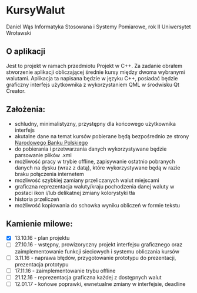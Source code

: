 # KursyWalut
Daniel Wąs
Informatyka Stosowana i Systemy Pomiarowe, rok II
Uniwersytet Wroławski


## O aplikacji
Jest to projekt w ramach przedmiotu Projekt w C++. Za zadanie obrałem stworzenie aplikacji obliczającej średnie kursy między dwoma wybranymi walutami. Aplikacja ta napisana będzie w języku C++, posiadać będzie graficzny interfejs użytkownika z wykorzystaniem QML w środwisku Qt Creator. 


## Założenia:
- schludny, minimalistyzny, przystępny dla końcowego użytkownika interfejs
- akutalne dane na temat kursów pobierane będą bezpośrednio ze strony [Narodowego Banku Polskiego](www.nbp.pl)
- do pobierania i przetwarzania danych wykorzystywane będzie parsowanie plików .xml
- możliwość pracy w trybie offline, zapisywanie ostatnio pobranych danych na dysku (wraz z datą), które wykorzystywane będą w razie braku połączenia internetem
- mozliwość szybkiej zamiany przeliczanych walut miejscami
- graficzna reprezentacja waluty/kraju pochodzenia danej waluty w postaci ikon i/lub delikatnej zmiany kolorystyki tła
- historia przeliczeń
- możliwość kopiowania do schowka wyniku obliczeń w formie tekstu


## Kamienie milowe:
- [x] 13.10.16 - plan projektu
- [ ] 27.10.16 - wstępny, prowizoryczny projekt interfejsu graficznego oraz zaimplementowanie funkcji sieciowych i systemu obliczania kursów
- [ ] 3.11.16 - naprawa błędów, przygotowanie prototypu do prezentacji, prezentacja prototypu
- [ ] 17.11.16 - zaimplementowanie trybu offline
- [ ] 21.12.16 - reprezentacja graficzna każdej z dostępnych walut
- [ ] 12.01.17 - końowe poprawki, ewnetualne zmiany w interfejsie, deadline
